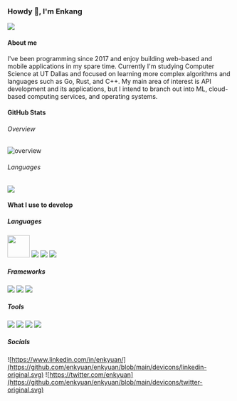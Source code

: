 ### Howdy 👋, I'm Enkang

![](https://komarev.com/ghpvc/?username=enkyuan&color=blueviolet)

#### About me

I've been programming since 2017 and enjoy building web-based and mobile applications in my spare time. Currently I'm studying Computer Science at UT Dallas and focused on learning more complex algorithms and languages such as Go, Rust, and C++. My main area of interest is API development and its applications, but I intend to branch out into ML, cloud-based computing services, and operating systems.

#### GitHub Stats 

###### Overview

![overview](https://github.com/enkyuan/enkyuan/blob/main/github_stats/generated/overview.svg#gh-dark-mode-only)

###### Languages

![](https://github.com/enkyuan/enkyuan/blob/main/github_stats/generated/languages.svg#gh-dark-mode-only)

#### What I use to develop

##### Languages

<img src="[https://your-image-url.type](https://github.com/enkyuan/enkyuan/blob/main/devicons/java-original.svg)" width="50" height="50"> ![](https://github.com/enkyuan/enkyuan/blob/main/devicons/python-original.svg)  ![](https://github.com/enkyuan/enkyuan/blob/main/devicons/nodejs-original.svg)  ![](https://github.com/enkyuan/enkyuan/blob/main/devicons/dart-original.svg)

##### Frameworks

![](https://github.com/enkyuan/enkyuan/blob/main/devicons/flask-original.svg)  ![](https://github.com/enkyuan/enkyuan/blob/main/devicons/flutter-original.svg)  ![](https://github.com/enkyuan/enkyuan/blob/main/devicons/react-original.svg)

##### Tools

![](https://github.com/enkyuan/enkyuan/blob/main/devicons/androidstudio-original.svg)  ![](https://github.com/enkyuan/enkyuan/blob/main/devicons/figma-original.svg)  ![](https://github.com/enkyuan/enkyuan/blob/main/devicons/firebase-plain.svg)  ![](https://github.com/enkyuan/enkyuan/blob/main/devicons/googlecloud-original.svg)  

##### Socials

![https://www.linkedin.com/in/enkyuan/](https://github.com/enkyuan/enkyuan/blob/main/devicons/linkedin-original.svg) ![https://twitter.com/enkyuan](https://github.com/enkyuan/enkyuan/blob/main/devicons/twitter-original.svg)

